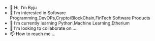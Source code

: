 - 👋 Hi, I’m Byju
- 👀 I’m interested in Software Programming,DevOPs,Crypto/BlockChain,FinTech Software Products
- 🌱 I’m currently learning Python,Machine Learning,Etherium
- 💞️ I’m looking to collaborate on ...
- 📫 How to reach me ...

<!---
MEBYJUC/MEBYJUC is a ✨ special ✨ repository because its `README.md` (this file) appears on your GitHub profile.
You can click the Preview link to take a look at your changes.
--->
